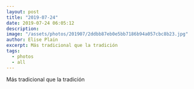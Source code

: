 ```yaml
---
layout: post
title: "2019-07-24"
date: 2019-07-24 06:05:12
description: 
image: "/assets/photos/201907/2ddbb87eb0e5bb7186b94a057cbc8b23.jpg"
author: Elise Plain
excerpt: Más tradicional que la tradición
tags: 
  - photos
  - all
---
```


Más tradicional que la tradición
<p></p>